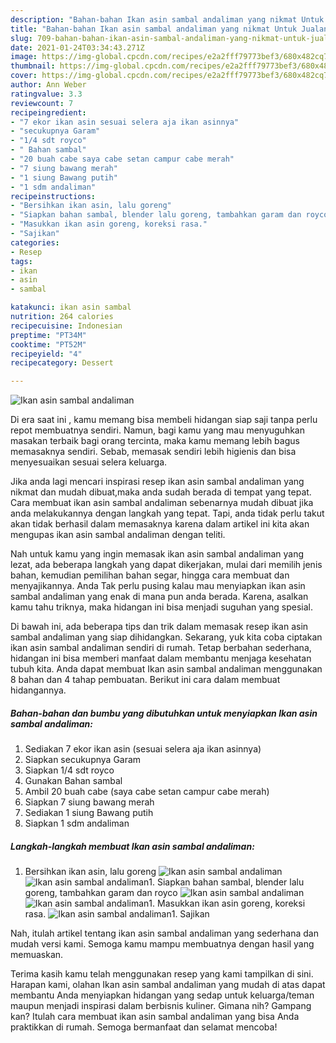 ```yaml
---
description: "Bahan-bahan Ikan asin sambal andaliman yang nikmat Untuk Jualan"
title: "Bahan-bahan Ikan asin sambal andaliman yang nikmat Untuk Jualan"
slug: 709-bahan-bahan-ikan-asin-sambal-andaliman-yang-nikmat-untuk-jualan
date: 2021-01-24T03:34:43.271Z
image: https://img-global.cpcdn.com/recipes/e2a2fff79773bef3/680x482cq70/ikan-asin-sambal-andaliman-foto-resep-utama.jpg
thumbnail: https://img-global.cpcdn.com/recipes/e2a2fff79773bef3/680x482cq70/ikan-asin-sambal-andaliman-foto-resep-utama.jpg
cover: https://img-global.cpcdn.com/recipes/e2a2fff79773bef3/680x482cq70/ikan-asin-sambal-andaliman-foto-resep-utama.jpg
author: Ann Weber
ratingvalue: 3.3
reviewcount: 7
recipeingredient:
- "7 ekor ikan asin sesuai selera aja ikan asinnya"
- "secukupnya Garam"
- "1/4 sdt royco"
- " Bahan sambal"
- "20 buah cabe saya cabe setan campur cabe merah"
- "7 siung bawang merah"
- "1 siung Bawang putih"
- "1 sdm andaliman"
recipeinstructions:
- "Bersihkan ikan asin, lalu goreng"
- "Siapkan bahan sambal, blender lalu goreng, tambahkan garam dan royco"
- "Masukkan ikan asin goreng, koreksi rasa."
- "Sajikan"
categories:
- Resep
tags:
- ikan
- asin
- sambal

katakunci: ikan asin sambal 
nutrition: 264 calories
recipecuisine: Indonesian
preptime: "PT34M"
cooktime: "PT52M"
recipeyield: "4"
recipecategory: Dessert

---
```



![Ikan asin sambal andaliman](https://img-global.cpcdn.com/recipes/e2a2fff79773bef3/680x482cq70/ikan-asin-sambal-andaliman-foto-resep-utama.jpg)

Di era  saat ini , kamu memang bisa membeli hidangan siap saji tanpa perlu repot membuatnya sendiri. Namun, bagi kamu yang mau menyuguhkan masakan terbaik bagi orang tercinta, maka kamu memang lebih bagus memasaknya sendiri. Sebab, memasak sendiri lebih higienis dan bisa menyesuaikan sesuai selera keluarga.

Jika anda lagi mencari inspirasi resep ikan asin sambal andaliman yang nikmat dan mudah dibuat,maka anda sudah berada di tempat yang tepat. Cara membuat ikan asin sambal andaliman  sebenarnya mudah dibuat jika anda melakukannya dengan langkah yang tepat. Tapi, anda tidak perlu takut akan tidak berhasil dalam memasaknya 
karena dalam artikel ini kita akan mengupas ikan asin sambal andaliman dengan teliti.  



Nah untuk kamu yang ingin memasak ikan asin sambal andaliman yang lezat, ada beberapa langkah yang dapat dikerjakan, mulai dari memilih jenis bahan, kemudian pemilihan bahan segar, hingga cara membuat dan menyajikannya. Anda Tak perlu pusing kalau mau menyiapkan ikan asin sambal andaliman yang enak di mana pun anda berada. Karena, asalkan kamu  tahu triknya, maka hidangan ini bisa menjadi suguhan yang spesial.

Di bawah ini, ada beberapa tips dan trik dalam memasak resep ikan asin sambal andaliman yang siap dihidangkan. Sekarang, yuk kita coba ciptakan ikan asin sambal andaliman sendiri di rumah. Tetap berbahan sederhana, hidangan ini bisa memberi manfaat dalam membantu menjaga kesehatan tubuh kita. Anda dapat membuat Ikan asin sambal andaliman menggunakan 8 bahan dan 4 tahap pembuatan. Berikut ini cara dalam membuat hidangannya.

<!--inarticleads1-->

##### Bahan-bahan dan bumbu yang dibutuhkan untuk menyiapkan Ikan asin sambal andaliman:

1. Sediakan 7 ekor ikan asin (sesuai selera aja ikan asinnya)
1. Siapkan secukupnya Garam
1. Siapkan 1/4 sdt royco
1. Gunakan  Bahan sambal
1. Ambil 20 buah cabe (saya cabe setan campur cabe merah)
1. Siapkan 7 siung bawang merah
1. Sediakan 1 siung Bawang putih
1. Siapkan 1 sdm andaliman




<!--inarticleads2-->

##### Langkah-langkah membuat Ikan asin sambal andaliman:

1. Bersihkan ikan asin, lalu goreng
<img src="https://img-global.cpcdn.com/steps/8adf27daae599c29/160x128cq70/ikan-asin-sambal-andaliman-langkah-memasak-1-foto.jpg" alt="Ikan asin sambal andaliman"><img src="https://img-global.cpcdn.com/steps/d384593b32abb494/160x128cq70/ikan-asin-sambal-andaliman-langkah-memasak-1-foto.jpg" alt="Ikan asin sambal andaliman">1. Siapkan bahan sambal, blender lalu goreng, tambahkan garam dan royco
<img src="https://img-global.cpcdn.com/steps/b8b840968495ec65/160x128cq70/ikan-asin-sambal-andaliman-langkah-memasak-2-foto.jpg" alt="Ikan asin sambal andaliman"><img src="https://img-global.cpcdn.com/steps/8fce5f490a3f9dbb/160x128cq70/ikan-asin-sambal-andaliman-langkah-memasak-2-foto.jpg" alt="Ikan asin sambal andaliman">1. Masukkan ikan asin goreng, koreksi rasa.
<img src="https://img-global.cpcdn.com/steps/f9c7b6c2d272797d/160x128cq70/ikan-asin-sambal-andaliman-langkah-memasak-3-foto.jpg" alt="Ikan asin sambal andaliman">1. Sajikan




Nah, itulah artikel tentang  ikan asin sambal andaliman  yang sederhana dan mudah versi kami. Semoga kamu mampu membuatnya dengan hasil yang memuaskan. 

Terima kasih kamu telah menggunakan resep yang kami tampilkan di sini. Harapan kami, olahan  Ikan asin sambal andaliman yang mudah di atas dapat membantu Anda menyiapkan hidangan yang sedap untuk keluarga/teman maupun menjadi inspirasi dalam berbisnis kuliner. Gimana nih? Gampang kan? Itulah cara membuat ikan asin sambal andaliman yang bisa Anda praktikkan di rumah. Semoga bermanfaat dan selamat mencoba!

